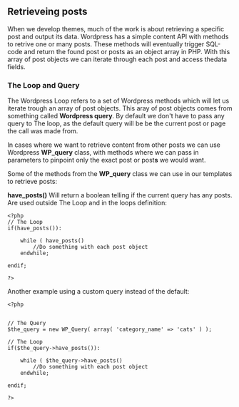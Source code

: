 
## Retrieveing posts
When we develop themes, much of the work is about retrieving a specific post and output its data. Wordpress has a simple content API with methods to retrive one or many posts. These methods will eventually trigger SQL-code and return the found post or posts as an object array in PHP. With this array of post objects we can iterate through each post and access thedata fields. 

### The Loop and Query
The Wordpress Loop refers to a set of Wordpress methods which will let us iterate trough an array of post objects. This aray of post objects comes from something called **Wordpress query**. By default we don't have to pass any query to The loop, as the default query will be be the current post or page the call was made from.

In cases where we want to retrieve content from other posts we can use Wordpress **WP_query** class, with methods where we can pass in parameters to pinpoint only the exact post or post**s** we would want.

Some of the methods from the **WP_query** class we can use in our templates to retrieve posts:

**have_posts()** 
Will return a boolean telling if the current query has any posts. Are used outside The Loop and in the loops definition:

```
<?php 
// The Loop
if(have_posts()):

    while ( have_posts()
        //Do something with each post object
    endwhile;
    
endif;

?>
```

Another example using a custom query instead of the default:

```
<?php 


// The Query
$the_query = new WP_Query( array( 'category_name' => 'cats' ) );

// The Loop
if($the_query->have_posts()):

    while ( $the_query->have_posts()
        //Do something with each post object
    endwhile;
    
endif;

?>
```


